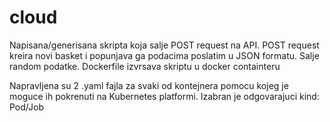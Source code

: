 # cloud

Napisana/generisana skripta koja salje POST request na API.
POST request kreira novi basket i popunjava ga podacima poslatim u JSON formatu. Salje random podatke. 
Dockerfile izvrsava skriptu u docker containteru

Napravljena su 2 .yaml fajla za svaki od kontejnera pomocu kojeg je moguce ih pokrenuti na Kubernetes platformi. Izabran je odgovarajuci kind: Pod/Job
